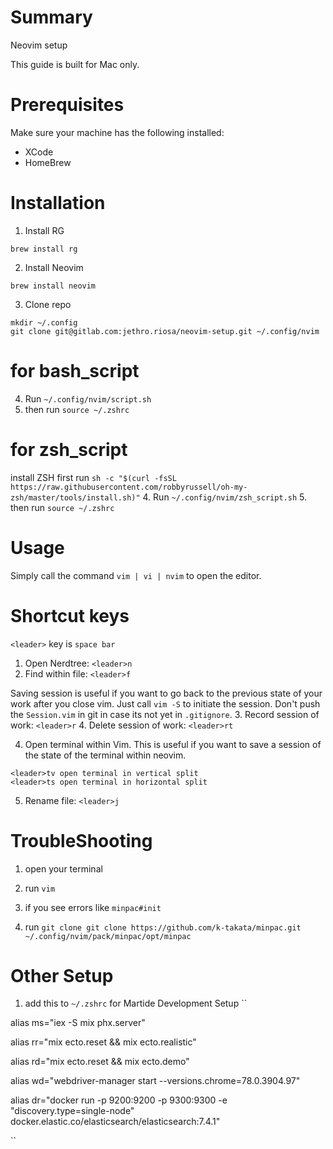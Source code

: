 # Summary

Neovim setup

This guide is built for Mac only.

# Prerequisites

Make sure your machine has the following installed:
- XCode
- HomeBrew


# Installation


1. Install RG
```
brew install rg
```

2. Install Neovim
```
brew install neovim
```


3. Clone repo 
```
mkdir ~/.config
git clone git@gitlab.com:jethro.riosa/neovim-setup.git ~/.config/nvim
```

# for bash_script
4. Run `~/.config/nvim/script.sh`
5. then run `source ~/.zshrc`

# for zsh_script
install ZSH first
run `sh -c "$(curl -fsSL https://raw.githubusercontent.com/robbyrussell/oh-my-zsh/master/tools/install.sh)"` 
4. Run `~/.config/nvim/zsh_script.sh`
5. then run `source ~/.zshrc`


# Usage
Simply call the command `vim | vi | nvim` to open the editor.

# Shortcut keys
`<leader>` key is `space bar`

1. Open Nerdtree: `<leader>n`
2. Find within file: `<leader>f`

Saving session is useful if you want to go back to the previous state of your work after you close vim. Just call `vim -S` to initiate the session. Don't push the `Session.vim` in git in case its not yet in `.gitignore`.
3. Record session of work: `<leader>r`
4. Delete session of work: `<leader>rt`

4. Open terminal within Vim. This is useful if you want to save a session of the state of the terminal within neovim.
```
<leader>tv open terminal in vertical split
<leader>ts open terminal in horizontal split
```
5. Rename file: `<leader>j`

# TroubleShooting

1. open your terminal
2. run `vim`
3. if you see errors like `minpac#init`

4. run `git clone git clone https://github.com/k-takata/minpac.git ~/.config/nvim/pack/minpac/opt/minpac`


# Other Setup
1. add this to `~/.zshrc` for Martide Development Setup 
``

alias ms="iex -S mix phx.server"

alias rr="mix ecto.reset && mix ecto.realistic"

alias rd="mix ecto.reset && mix ecto.demo"

alias wd="webdriver-manager start --versions.chrome=78.0.3904.97"

alias dr="docker run -p 9200:9200 -p 9300:9300 -e "discovery.type=single-node" docker.elastic.co/elasticsearch/elasticsearch:7.4.1"

``

